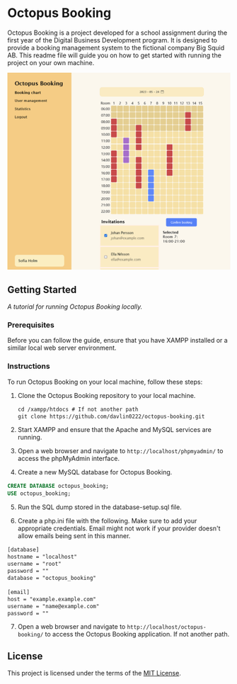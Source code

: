 # Octopus Booking

Octopus Booking is a project developed for a school assignment during the first year of the Digital Business Development program. It is designed to provide a booking management system to the fictional company Big Squid AB. This readme file will guide you on how to get started with running the project on your own machine.

![Screenshot of Octopus Booking's booking chart page](screenshot-of-octopus-booking.png)

## Getting Started

_A tutorial for running Octopus Booking locally._

### Prerequisites

Before you can follow the guide, ensure that you have XAMPP installed or a similar local web server environment.

### Instructions

To run Octopus Booking on your local machine, follow these steps:

1. Clone the Octopus Booking repository to your local machine.

    ```shell
    cd /xampp/htdocs # If not another path
    git clone https://github.com/davlin0222/octopus-booking.git
    ```

2. Start XAMPP and ensure that the Apache and MySQL services are running.

3. Open a web browser and navigate to `http://localhost/phpmyadmin/` to access the phpMyAdmin interface.

4. Create a new MySQL database for Octopus Booking.

```sql
CREATE DATABASE octopus_booking;
USE octopus_booking;
```

5. Run the SQL dump stored in the database-setup.sql file.

6. Create a php.ini file with the following. Make sure to add your appropriate credentials. Email might not work if your provider doesn't allow emails being sent in this manner.

```
[database]
hostname = "localhost"
username = "root"
password = ""
database = "octopus_booking"

[email]
host = "example.example.com"
username = "name@example.com"
password = ""
```

7. Open a web browser and navigate to `http://localhost/octopus-booking/` to access the Octopus Booking application. If not another path.

## License

This project is licensed under the terms of the [MIT License](LICENSE).
